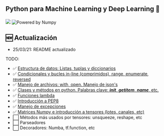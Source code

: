 <h2 align="center">
<p>Python para Machine Learning y Deep Learning 🐍</p>
</h2>

[![](https://img.shields.io/pypi/pyversions/scikit-learn.svg)](https://www.python.org/)
![Powered by Numpy](https://img.shields.io/badge/powered%20by-Numpy-blue.svg?style=flat&colorA=57BAF9&colorB=007D8A)



## 🆕 Actualización
- 25/03/21: README actualizado

 TODO:
- ✅ [Estructura de datos: Listas, tuplas y diccionarios](Notebooks/Class1.ipynb)
- ✅ [Condicionales y bucles in-line (comprimidos), range, enumerate, reversed](Notebooks/Class2.ipynb)
- ✅ [Manejo de archivos: with, open. Manejo de json's](Notebooks/Class3.ipynb)
- ✅ [Clases y métodos en python. Palabras clave:  *__init__*, *__getitem__*, *__name__*, etc.](Notebooks/Class4.ipynb)
- ✅ [Funciones lambda](Notebooks/Class4.ipynb)
- ✅ [Introducción a PEP8](Notebooks/Class4.ipynb)
- ✅ [Manejo de excepciones](Notebooks/Class5.ipynb)
- ✅ [Matrices Numpy e introducción a tensores (lotes, canales, etc)](Notebooks/Class5.ipynb)
- ⬜️ Métodos más usados por tensores: unsqueeze, reshape, etc
- ⬜️ Parseadores
- ⬜️ Decoradores: Numba, tf.function, etc


